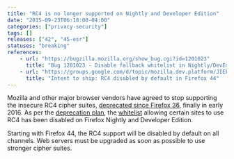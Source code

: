 ```yaml
---
title: "RC4 is no longer supported on Nightly and Developer Edition"
date: "2015-09-23T06:18:00-04:00"
categories: ["privacy-security"]
tags: []
releases: ["42", "45-esr"]
statuses: "breaking"
references:
    - url: "https://bugzilla.mozilla.org/show_bug.cgi?id=1201023"
      title: "Bug 1201023 - Disable fallback whitelist in Nightly/DevEdition"
    - url: "https://groups.google.com/d/topic/mozilla.dev.platform/JIEFcrGhqSM/discussion"
      title: "Intent to ship: RC4 disabled by default in Firefox 44"
---
```

Mozilla and other major browser vendors have agreed to stop supporting the insecure RC4 cipher suites, [deprecated since Firefox 36](https://www.fxsitecompat.dev/en-CA/docs/2014/rc4-support-has-been-deprecated/), finally in early <time datetime="2016">2016</time>. As per the [deprecation plan](https://groups.google.com/d/topic/mozilla.dev.platform/JIEFcrGhqSM/discussion), the [whitelist](https://dxr.mozilla.org/mozilla-central/source/security/manager/ssl/IntolerantFallbackList.inc) allowing certain sites to use RC4 has been disabled on Firefox Nightly and Developer Edition.

Starting with Firefox 44, the RC4 support will be disabled by default on all channels. Web servers must be upgraded as soon as possible to use stronger cipher suites.
